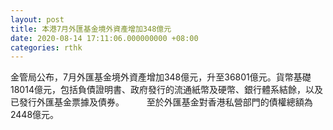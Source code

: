 ```yaml
---
layout: post
title: 本港7月外匯基金境外資產增加348億元
date: 2020-08-14 17:11:06.000000000 +08:00
categories: rthk
---
```


金管局公布，7月外匯基金境外資產增加348億元，升至36801億元。貨幣基礎18014億元，包括負債證明書、政府發行的流通紙幣及硬幣、銀行體系結餘，以及已發行外匯基金票據及債券。
　　 
至於外匯基金對香港私營部門的債權總額為2448億元。
